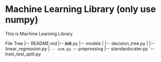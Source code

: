 # Machine Learning Library (only use numpy)
This is Machine Learning Library

File Tree
|-- README.md
|-- __init__.py
|-- models
|   |-- decision_tree.py
|   |-- linear_regression.py
|   `-- svm.py
`-- preprossing
    |-- standardscaler.py
    `-- train_test_split.py 
    